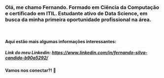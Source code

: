 ### Olá, me chamo Fernando. Formado em Ciência da Computação e certificado em ITIL. Estudante ativo de Data Science, em busca da minha primeira oportunidade profissional na área.

<br /> 

#### Aqui estão mais algumas informações interessantes: 

##### Link do meu Linkedin: https://www.linkedin.com/in/fernando-silva-candido-b90a5292/


#### Vamos nos conectar?! :wave:
